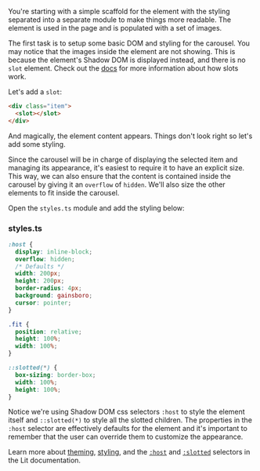 You're starting with a simple scaffold for the element with the styling
separated into a separate module to make things more readable.
The element is used in the page and is populated with a set of images.

The first task is to setup some basic DOM and styling for the carousel.
You may notice that the images inside the element are not showing. This is
because the element's Shadow DOM is displayed instead, and there is no
`slot` element. Check out the [docs](https://lit.dev/docs/components/shadow-dom/#slots)
for more information about how slots work.

Let's add a `slot`:

```html
<div class="item">
  <slot></slot>
</div>
```

And magically, the element content appears. Things don't look right so let's
add some styling.

Since the carousel will be in charge of displaying
the selected item and managing its appearance, it's easiest to require it to
have an explicit size. This way, we can also ensure that the content is
contained inside the carousel by giving it an `overflow` of `hidden`. We'll
also size the other elements to fit inside the carousel.

Open the `styles.ts` module and add the styling below:

### styles.ts
```css
:host {
  display: inline-block;
  overflow: hidden;
  /* Defaults */
  width: 200px;
  height: 200px;
  border-radius: 4px;
  background: gainsboro;
  cursor: pointer;
}

.fit {
  position: relative;
  height: 100%;
  width: 100%;
}

::slotted(*) {
  box-sizing: border-box;
  width: 100%;
  height: 100%;
}
```

Notice we're using Shadow DOM css selectors `:host` to style the element
itself and `::slotted(*)` to style all the slotted children. The properties
in the `:host` selector are effectively defaults for the element and it's
important to remember that the user can override them to customize the
appearance.

<aside class="info">
  Learn more about
  <a href="https://lit.dev/docs/components/styles/#theming" target="_blank">theming</a>,
  <a href="https://lit.dev/docs/components/styles/#shadow-dom" target="_blank">styling</a>, and the
  <a href="https://lit.dev/docs/components/styles/#host" target="_blank"><code>:host</code></a>
  and
  <a href="https://lit.dev/docs/components/styles/#slotted" target="_blank"><code>:slotted</code></a>
  selectors in the Lit documentation.
</aside>
